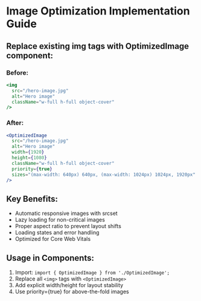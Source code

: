 
# Image Optimization Implementation Guide

## Replace existing img tags with OptimizedImage component:

### Before:
```jsx
<img 
  src="/hero-image.jpg" 
  alt="Hero image" 
  className="w-full h-full object-cover"
/>
```

### After:
```jsx
<OptimizedImage
  src="/hero-image.jpg"
  alt="Hero image"
  width={1920}
  height={1080}
  className="w-full h-full object-cover"
  priority={true}
  sizes="(max-width: 640px) 640px, (max-width: 1024px) 1024px, 1920px"
/>
```

## Key Benefits:
- Automatic responsive images with srcset
- Lazy loading for non-critical images
- Proper aspect ratio to prevent layout shifts
- Loading states and error handling
- Optimized for Core Web Vitals

## Usage in Components:
1. Import: `import { OptimizedImage } from './OptimizedImage';`
2. Replace all `<img>` tags with `<OptimizedImage>`
3. Add explicit width/height for layout stability
4. Use priority={true} for above-the-fold images
